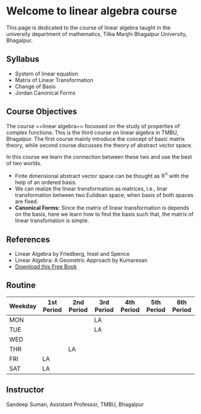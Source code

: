 # Welcome to linear algebra course

This page is dedicated to the course of linear algebra taught in the university department of mathematics, Tilka Manjhi Bhagalpur University, Bhagalpur.

## Syllabus

- System of linear equation
- Matrix of Linear Transformation
- Change of Basis
- Jordan Canonical Forms

## Course Objectives

The course ==linear algebra== focussed on the study of properties of complex functions. This is the third course on linear algebra in TMBU, Bhagalpur. The first course mainly introduce the concept of basic matrix theory, while second course discusses the theory of abstract vector space. 

In this course we learn the connection between these two and use the best of two worlds.

- Finte dimensional abstract vector space can be thought as $\mathbb{R}^n$ with the help of an ordered basis.
- We can realize the linear transformation as matrices, i.e., linar transformation between two Eulidean space, when basis of both spaces are fixed.
- **Canonical Forms:** Since the matrix of linear transformation is depends on the basis, here we learn how to find the basis such that, the matrix of linear transfomation is simple.

## References

- Linear Algebra by Friedberg, Insel and Spence
- Linear Algebra: A Geometric Approach by Kumaresan
- [Download this Free Book](https://www.math.ucdavis.edu/~linear/linear-guest.pdf)

## Routine

| Weekday | 1st Period | 2nd Period | 3rd Period | 4th Period | 5th Period | 6th Period |
|---------|------------|------------|------------|------------|------------|------------|
| MON     |            |            | LA         |            |            |            |
| TUE     |            |            | LA         |            |            |            |
| WED     |            |            |            |            |            |            |
| THR     |            | LA         |            |            |            |            |
| FRI     | LA         |            |            |            |            |            |
| SAT     | LA         |            |            |            |            |            |

## Instructor

Sandeep Suman, Assistant Professor, TMBU, Bhagalpur